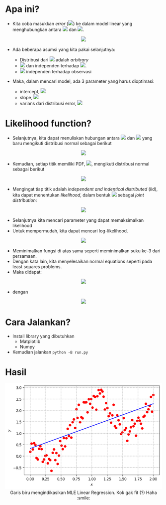 # Apa ini?
- Kita coba masukkan *error* (<img src="https://render.githubusercontent.com/render/math?math=\epsilon">) ke dalam model linear yang menghubungkan antara <img src="https://render.githubusercontent.com/render/math?math=x"> dan <img src="https://render.githubusercontent.com/render/math?math=y">.
<p align="center">
  <img src="https://latex.codecogs.com/svg.latex?%5Cdpi%7B120%7D%20y%20%3D%20%5Ctheta_%7B1%7D%20x%20&plus;%20%5Ctheta_%7B0%7D%20&plus;%20%5Cepsilon">
</p>

- Ada beberapa asumsi yang kita pakai selanjutnya:
   - Distribusi dari <img src="https://render.githubusercontent.com/render/math?math=x"> adalah *arbitrary*
   - <img src="https://latex.codecogs.com/svg.latex?%5Cinline%20%5Cdpi%7B120%7D%20%5Cepsilon%20%5Csim%20N%280%2C%20%5Csigma%5E%7B2%7D%29"> dan independen terhadap <img src="https://render.githubusercontent.com/render/math?math=x">.
   - <img src="https://render.githubusercontent.com/render/math?math=\epsilon"> independen terhadap observasi

- Maka, dalam mencari model, ada 3 parameter yang harus dioptimasi:
   - intercept, <img src="https://latex.codecogs.com/svg.latex?%5Cinline%20%5Cdpi%7B120%7D%20%5Ctheta_%7B0%7D">
   - slope, <img src="https://latex.codecogs.com/svg.latex?%5Cinline%20%5Cdpi%7B120%7D%20%5Ctheta_%7B1%7D">
   - varians dari distribusi error, <img src="https://latex.codecogs.com/svg.latex?%5Cinline%20%5Cdpi%7B120%7D%20%5Csigma%5E%7B2%7D">

# Likelihood function?
- Selanjutnya, kita dapat menuliskan hubungan antara <img src="https://render.githubusercontent.com/render/math?math=x"> dan <img src="https://render.githubusercontent.com/render/math?math=y"> yang baru mengikuti distribusi normal sebagai berikut
<p align="center">
  <img src="https://latex.codecogs.com/svg.latex?%5Cinline%20%5Cdpi%7B120%7D%20y%20%5Csim%20N%28%5Ctheta_%7B1%7Dx%20&plus;%20%5Ctheta_%7B0%7D%2C%20%5Csigma%5E%7B2%7D%29">
</p>

- Kemudian, setiap titik memiliki PDF, <img src="https://latex.codecogs.com/svg.latex?%5Cinline%20%5Cdpi%7B120%7D%20P%28%5Ctext%7Bdata%7D%20%7C%20%5Ctext%7Bparameter%7D%29">, mengikuti distribusi normal sebagai berikut
<p align="center">
  <img src="https://latex.codecogs.com/svg.latex?%5Cinline%20%5Cdpi%7B120%7D%20P%28y_%7Bi%7D%20%7C%20x_%7Bi%7D%3B%20%5Ctheta_%7B0%7D%2C%20%5Ctheta_%7B1%7D%2C%20%5Csigma%5E%7B2%7D%29%20%3D%20%5Cfrac%7B1%7D%7B%5Csqrt%7B2%5Cpi%5Csigma%5E%7B2%7D%7D%7D%20%5Cexp%20%5Cleft%20%28%20-%20%5Cfrac%7B1%7D%7B2%5Csigma%5E%7B2%7D%7D%20%5Cleft%28%20y_%7Bi%7D%20-%20%28%5Ctheta_%7B1%7Dx_%7Bi%7D%20&plus;%20%5Ctheta_%7B0%7D%29%20%5Cright%29%5E%7B2%7D%20%5Cright%20%29">
</p>

- Mengingat tiap titik adalah *independent and indentical distributed* (iid), kita dapat menentukan *likelihood*, dalam bentuk <img src="https://latex.codecogs.com/svg.latex?L%28%5Ctext%7Bparameter%7D%20%7C%20%5Ctext%7Bdata%7D%29"> sebagai *joint distribution*:
<p align="center">
  <img src="https://latex.codecogs.com/svg.latex?%5Cinline%20%5Cdpi%7B120%7D%20L%28%5Ctext%7Bparameter%7D%20%7C%20%5Ctext%7Bdata%7D%29%20%3D%20%5Cprod_%7Bi%7D%20P%28%5Ctext%7Bdata%7D_%7Bi%7D%20%7C%20%5Ctext%7Bparameters%7D%29"> 
</p>

- Selanjutnya kita mencari parameter yang dapat memaksimalkan likelihood
- Untuk mempermudah, kita dapat mencari log-likelihood.
<p align="center">
  <img src="https://latex.codecogs.com/svg.latex?%5Cbegin%7Balign*%7D%20%5Clog%20%5Cleft%5B%20L%28%5Ctheta_%7B0%7D%2C%20%5Ctheta_%7B1%7D%2C%20%5Csigma%5E%7B2%7D%29%20%5Cright%5D%20%26%3D%20%5Clog%20%5Cleft%5B%20%5Cprod_%7Bi%3D1%7D%5E%7Bn%7D%20P%28y_%7Bi%7D%7Cx_%7Bi%7D%3B%5Ctheta_%7B0%7D%2C%20%5Ctheta_%7B1%7D%2C%20%5Csigma%5E%7B2%7D%29%20%5Cright%5D%5C%5C%20%26%3D%20%5Csum_%7Bi%3D1%7D%5E%7Bn%7D%20%5Ctext%7Blog%7D%20%5Cleft%5B%20P%28y_%7Bi%7D%7Cx_%7Bi%7D%3B%5Ctheta_%7B0%7D%2C%20%5Ctheta_%7B1%7D%2C%20%5Csigma%5E%7B2%7D%29%20%5Cright%5D%5C%5C%20%26%3D%20-%5Cfrac%7Bn%7D%7B2%7D%5Clog%7B2%5Cpi%7D%20-%20n%5Clog%7B%5Csigma%7D%20-%20%5Cfrac%7B1%7D%7B2%5Csigma%5E%7B2%7D%7D%20%5Csum_%7Bi%3D1%7D%5E%7Bn%7D%20%5Cleft%28%20y_%7Bi%7D%20-%20%28%5Ctheta_%7B1%7Dx_%7Bi%7D%20&plus;%20%5Ctheta_%7B0%7D%29%20%5Cright%29%5E%7B2%7D%20%5Cend%7Balign*%7D">
</p>

- Meminimalkan fungsi di atas sama seperti meminimalkan suku ke-3 dari persamaan.
- Dengan kata lain, kita menyelesaikan normal equations seperti pada least squares problems.
- Maka didapat:
<p align="center">
  <img src="https://latex.codecogs.com/svg.latex?%5Ctheta%20%3D%20%5Cleft%28%20X%5E%7BT%7D%20X%20%5Cright%29%5E%7B-1%7D%20X%5E%7BT%7D%20y">
</p>

- dengan
<p align="center">
  <img src="https://latex.codecogs.com/svg.latex?X%20%3D%20%5Cbegin%7Bbmatrix%7D%20%5Cvdots%20%26%20%5Cvdots%20%5C%5C%201%20%26%20x%20%5C%5C%20%5Cvdots%20%26%20%5Cvdots%20%5Cend%7Bbmatrix%7D">
</p>

# Cara Jalankan?
- Install library yang dibutuhkan
   - Matplotlib
   - Numpy
- Kemudian jalankan `python -B run.py`

# Hasil
<p align="center">
  <img src="https://github.com/amalinadhi/machine_learning/blob/main/mle_linear_regression/results.png"/>
  <br>
  Garis biru mengindikasikan MLE Linear Regression. Kok gak fit (?) Haha :smile:
</p>
